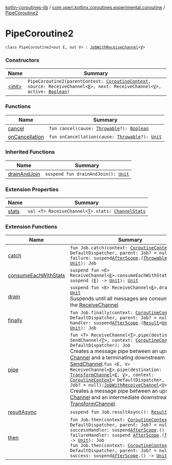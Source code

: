 [kotlin-coroutines-lib](../../index.md) / [com.vperi.kotlinx.coroutines.experimental.coroutine](../index.md) / [PipeCoroutine2](./index.md)

# PipeCoroutine2

`class PipeCoroutine2<out E, out V> : `[`JobWithReceiveChannel`](../-job-with-receive-channel/index.md)`<`[`V`](index.md#V)`>`

### Constructors

| Name | Summary |
|---|---|
| [&lt;init&gt;](-init-.md) | `PipeCoroutine2(parentContext: `[`CoroutineContext`](https://kotlinlang.org/api/latest/jvm/stdlib/kotlin.coroutines.experimental/-coroutine-context/index.html)`, source: ReceiveChannel<`[`E`](index.md#E)`>, next: ReceiveChannel<`[`V`](index.md#V)`>, active: `[`Boolean`](https://kotlinlang.org/api/latest/jvm/stdlib/kotlin/-boolean/index.html)`)` |

### Functions

| Name | Summary |
|---|---|
| [cancel](cancel.md) | `fun cancel(cause: `[`Throwable`](https://kotlinlang.org/api/latest/jvm/stdlib/kotlin/-throwable/index.html)`?): `[`Boolean`](https://kotlinlang.org/api/latest/jvm/stdlib/kotlin/-boolean/index.html) |
| [onCancellation](on-cancellation.md) | `fun onCancellation(cause: `[`Throwable`](https://kotlinlang.org/api/latest/jvm/stdlib/kotlin/-throwable/index.html)`?): `[`Unit`](https://kotlinlang.org/api/latest/jvm/stdlib/kotlin/-unit/index.html) |

### Inherited Functions

| Name | Summary |
|---|---|
| [drainAndJoin](../-job-with-receive-channel/drain-and-join.md) | `suspend fun drainAndJoin(): `[`Unit`](https://kotlinlang.org/api/latest/jvm/stdlib/kotlin/-unit/index.html) |

### Extension Properties

| Name | Summary |
|---|---|
| [stats](../../com.vperi.kotlinx.coroutines.experimental.util/kotlinx.coroutines.experimental.channels.-receive-channel/stats.md) | `val <T> ReceiveChannel<`[`T`](../../com.vperi.kotlinx.coroutines.experimental.util/kotlinx.coroutines.experimental.channels.-receive-channel/stats.md#T)`>.stats: `[`ChannelStats`](../../com.vperi.kotlinx.coroutines.experimental/-channel-stats/index.md) |

### Extension Functions

| Name | Summary |
|---|---|
| [catch](../kotlinx.coroutines.experimental.-job/catch.md) | `fun Job.catch(context: `[`CoroutineContext`](https://kotlinlang.org/api/latest/jvm/stdlib/kotlin.coroutines.experimental/-coroutine-context/index.html)` = DefaultDispatcher, parent: Job? = null, failure: suspend `[`AfterScope`](../-after-scope/index.md)`.(`[`Throwable`](https://kotlinlang.org/api/latest/jvm/stdlib/kotlin/-throwable/index.html)`) -> `[`Unit`](https://kotlinlang.org/api/latest/jvm/stdlib/kotlin/-unit/index.html)`): Job` |
| [consumeEachWithStats](../../com.vperi.kotlinx.coroutines.experimental.util/kotlinx.coroutines.experimental.channels.-receive-channel/consume-each-with-stats.md) | `suspend fun <E> ReceiveChannel<`[`E`](../../com.vperi.kotlinx.coroutines.experimental.util/kotlinx.coroutines.experimental.channels.-receive-channel/consume-each-with-stats.md#E)`>.consumeEachWithStats(action: suspend (`[`E`](../../com.vperi.kotlinx.coroutines.experimental.util/kotlinx.coroutines.experimental.channels.-receive-channel/consume-each-with-stats.md#E)`) -> `[`Unit`](https://kotlinlang.org/api/latest/jvm/stdlib/kotlin/-unit/index.html)`): `[`Unit`](https://kotlinlang.org/api/latest/jvm/stdlib/kotlin/-unit/index.html) |
| [drain](../../com.vperi.kotlinx.coroutines.experimental.util/kotlinx.coroutines.experimental.channels.-receive-channel/drain.md) | `suspend fun <E> ReceiveChannel<`[`E`](../../com.vperi.kotlinx.coroutines.experimental.util/kotlinx.coroutines.experimental.channels.-receive-channel/drain.md#E)`>.drain(): `[`Unit`](https://kotlinlang.org/api/latest/jvm/stdlib/kotlin/-unit/index.html)<br>Suspends until all messages are consumed from the [ReceiveChannel](#) |
| [finally](../kotlinx.coroutines.experimental.-job/finally.md) | `fun Job.finally(context: `[`CoroutineContext`](https://kotlinlang.org/api/latest/jvm/stdlib/kotlin.coroutines.experimental/-coroutine-context/index.html)` = DefaultDispatcher, parent: Job? = null, handler: suspend `[`AfterScope`](../-after-scope/index.md)`.(`[`Result`](../../com.vperi.kotlinx.coroutines.experimental/-result/index.md)`<`[`Unit`](https://kotlinlang.org/api/latest/jvm/stdlib/kotlin/-unit/index.html)`>) -> `[`Unit`](https://kotlinlang.org/api/latest/jvm/stdlib/kotlin/-unit/index.html)`): Job` |
| [pipe](../kotlinx.coroutines.experimental.channels.-receive-channel/pipe.md) | `fun <T> ReceiveChannel<`[`T`](../kotlinx.coroutines.experimental.channels.-receive-channel/pipe.md#T)`>.pipe(destination: SendChannel<`[`T`](../kotlinx.coroutines.experimental.channels.-receive-channel/pipe.md#T)`>, context: `[`CoroutineContext`](https://kotlinlang.org/api/latest/jvm/stdlib/kotlin.coroutines.experimental/-coroutine-context/index.html)` = DefaultDispatcher): Job`<br>Creates a message pipe between an upstream [Channel](#) and a terminating downstream [SendChannel](#).`fun <E, V> ReceiveChannel<`[`E`](../kotlinx.coroutines.experimental.channels.-receive-channel/pipe.md#E)`>.pipe(destination: `[`TransformChannel`](../-transform-channel.md)`<`[`E`](../kotlinx.coroutines.experimental.channels.-receive-channel/pipe.md#E)`, `[`V`](../kotlinx.coroutines.experimental.channels.-receive-channel/pipe.md#V)`>, context: `[`CoroutineContext`](https://kotlinlang.org/api/latest/jvm/stdlib/kotlin.coroutines.experimental/-coroutine-context/index.html)` = DefaultDispatcher, parent: Job? = null): `[`JobWithReceiveChannel`](../-job-with-receive-channel/index.md)`<`[`V`](../kotlinx.coroutines.experimental.channels.-receive-channel/pipe.md#V)`>`<br>Creates a message pipe between an upstream [Channel](#) and an intermediate downstream [TransformChannel](../-transform-channel.md). |
| [resultAsync](../../com.vperi.kotlinx.coroutines.experimental/kotlinx.coroutines.experimental.-job/result-async.md) | `suspend fun Job.resultAsync(): `[`Result`](../../com.vperi.kotlinx.coroutines.experimental/-result/index.md)`<`[`Unit`](https://kotlinlang.org/api/latest/jvm/stdlib/kotlin/-unit/index.html)`>` |
| [then](../kotlinx.coroutines.experimental.-job/then.md) | `fun Job.then(context: `[`CoroutineContext`](https://kotlinlang.org/api/latest/jvm/stdlib/kotlin.coroutines.experimental/-coroutine-context/index.html)` = DefaultDispatcher, parent: Job? = null, successHandler: suspend `[`AfterScope`](../-after-scope/index.md)`.() -> `[`Unit`](https://kotlinlang.org/api/latest/jvm/stdlib/kotlin/-unit/index.html)`, failureHandler: suspend `[`AfterScope`](../-after-scope/index.md)`.(`[`Throwable`](https://kotlinlang.org/api/latest/jvm/stdlib/kotlin/-throwable/index.html)`) -> `[`Unit`](https://kotlinlang.org/api/latest/jvm/stdlib/kotlin/-unit/index.html)`): Job`<br>`fun Job.then(context: `[`CoroutineContext`](https://kotlinlang.org/api/latest/jvm/stdlib/kotlin.coroutines.experimental/-coroutine-context/index.html)` = DefaultDispatcher, parent: Job? = null, success: suspend `[`AfterScope`](../-after-scope/index.md)`.() -> `[`Unit`](https://kotlinlang.org/api/latest/jvm/stdlib/kotlin/-unit/index.html)`): Job` |
